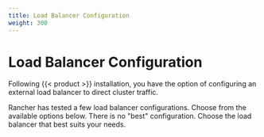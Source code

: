 ```yaml
---
title: Load Balancer Configuration
weight: 300
---
```


# Load Balancer Configuration

Following {{< product >}} installation, you have the option of configuring an external load balancer to direct cluster traffic.

Rancher has tested a few load balancer configurations. Choose from the available options below. There is no "best" configuration. Choose the load balancer that best suits your needs.
